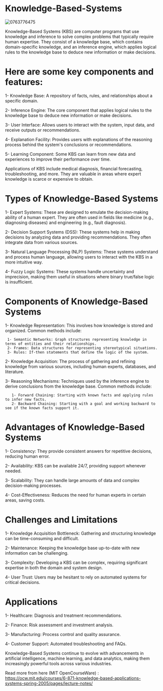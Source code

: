 # Knowledge-Based-Systems

![0763776475](https://github.com/user-attachments/assets/61306022-b4a1-411b-9dc4-8e37267489fd)

Knowledge-Based Systems (KBS) are computer programs that use knowledge and inference to solve complex problems that typically require human expertise. They consist of a knowledge base, which contains domain-specific knowledge, and an inference engine, which applies logical rules to the knowledge base to deduce new information or make decisions.

# Here are some key components and features:

1- Knowledge Base: A repository of facts, rules, and relationships about a specific domain.

2- Inference Engine: The core component that applies logical rules to the knowledge base to deduce new information or make decisions.

3- User Interface: Allows users to interact with the system, input data, and receive outputs or recommendations.

4- Explanation Facility: Provides users with explanations of the reasoning process behind the system's conclusions or recommendations.

5- Learning Component: Some KBS can learn from new data and experiences to improve their performance over time.

Applications of KBS include medical diagnosis, financial forecasting, troubleshooting, and more. They are valuable in areas where expert knowledge is scarce or expensive to obtain.

# Types of Knowledge-Based Systems

1- Expert Systems: These are designed to emulate the decision-making ability of a human expert. They are often used in fields like medicine (e.g., diagnosing diseases) and engineering (e.g., fault diagnosis).

2- Decision Support Systems (DSS): These systems help in making decisions by analyzing data and providing recommendations. They often integrate data from various sources.

3- Natural Language Processing (NLP) Systems: These systems understand and process human language, allowing users to interact with the KBS in a more intuitive way.

4- Fuzzy Logic Systems: These systems handle uncertainty and imprecision, making them useful in situations where binary true/false logic is insufficient.

# Components of Knowledge-Based Systems

1- Knowledge Representation: This involves how knowledge is stored and organized. Common methods include:

     1- Semantic Networks: Graph structures representing knowledge in terms of entities and their relationships.
     2- Frames: Data structures for representing stereotypical situations.
     3- Rules: If-then statements that define the logic of the system.

2- Knowledge Acquisition: The process of gathering and refining knowledge from various sources, including human experts, databases, and literature.

3- Reasoning Mechanisms: Techniques used by the inference engine to derive conclusions from the knowledge base. Common methods include:
       
       1- Forward Chaining: Starting with known facts and applying rules to infer new facts.
       2- Backward Chaining: Starting with a goal and working backward to see if the known facts support it.

# Advantages of Knowledge-Based Systems

1- Consistency: They provide consistent answers for repetitive decisions, reducing human error.

2- Availability: KBS can be available 24/7, providing support whenever needed.

3- Scalability: They can handle large amounts of data and complex decision-making processes.

4- Cost-Effectiveness: Reduces the need for human experts in certain areas, saving costs.

# Challenges and Limitations

1- Knowledge Acquisition Bottleneck: Gathering and structuring knowledge can be time-consuming and difficult.

2- Maintenance: Keeping the knowledge base up-to-date with new information can be challenging.

3- Complexity: Developing a KBS can be complex, requiring significant expertise in both the domain and system design.

4- User Trust: Users may be hesitant to rely on automated systems for critical decisions.

# Applications

1- Healthcare: Diagnosis and treatment recommendations.

2- Finance: Risk assessment and investment analysis.

3- Manufacturing: Process control and quality assurance.

4- Customer Support: Automated troubleshooting and FAQs.

Knowledge-Based Systems continue to evolve with advancements in artificial intelligence, machine learning, and data analytics, making them increasingly powerful tools across various industries.

Read more from here (MIT OpenCourseWare) : https://ocw.mit.edu/courses/6-871-knowledge-based-applications-systems-spring-2005/pages/lecture-notes/ 
